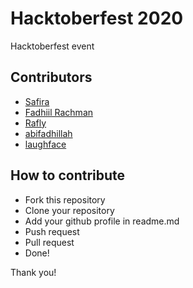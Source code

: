 # Hacktoberfest 2020
Hacktoberfest event

## Contributors
- [Safira](https://github.com/safiraisya)
- [Fadhiil Rachman](https://github.com/fadhiilrachman)
- [Rafly](https://github.com/raflyid)
- [abifadhillah](https://github.com/abifadhillah)
- [laughface](https://github.com/laughface809)

## How to contribute
- Fork this repository
- Clone your repository
- Add your github profile in readme.md
- Push request
- Pull request
- Done!

Thank you!
